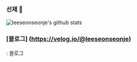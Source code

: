 ### 선제 👋

<!--
**leeseonseonje/leeseonseonje** is a ✨ _special_ ✨ repository because its `README.md` (this file) appears on your GitHub profile.

Here are some ideas to get you started:

- 🔭 I’m currently working on ...
- 🌱 I’m currently learning ...
- 👯 I’m looking to collaborate on ...
- 🤔 I’m looking for help with ...
- 💬 Ask me about ...
- 📫 How to reach me: ...
- 😄 Pronouns: ...
- ⚡ Fun fact: ...
-->

![leeseonseonje's github stats](https://github-readme-stats.vercel.app/api?username=leeseonseonje&show_icons=true&theme=prussian)

### [블로그] (https://velog.io/@leeseonseonje)
: 블로그
